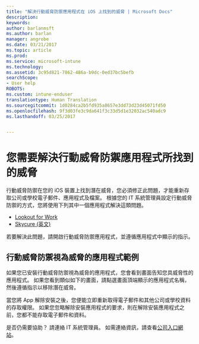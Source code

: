 ```yaml
---
title: "解決行動威脅防禦應用程式在 iOS 上找到的威脅 | Microsoft Docs"
description: 
keywords: 
author: barlanmsft
ms.author: barlan
manager: angrobe
ms.date: 03/21/2017
ms.topic: article
ms.prod: 
ms.service: microsoft-intune
ms.technology: 
ms.assetid: 3c95d821-7862-486a-b9dc-0ed37bc5befb
searchScope:
- User help
ROBOTS: 
ms.custom: intune-enduser
translationtype: Human Translation
ms.sourcegitcommit: 1d0284ca2b5fd935a8657e3dd73d23d45071fd50
ms.openlocfilehash: 9f3d03fe3c9da641f3c33d5d1e32032ac540adc9
ms.lasthandoff: 03/25/2017


---
```


# <a name="you-need-to-resolve-a-threat-found-by-a-mobile-threat-defense-app"></a>您需要解決行動威脅防禦應用程式所找到的威脅

行動威脅防禦在您的 iOS 裝置上找到潛在威脅，您必須修正此問題，才能重新存取公司或學校電子郵件、應用程式及檔案。 根據您的 IT 系統管理員設定行動威脅防禦的方式，您將使用下列其中一個應用程式解決這類問題。

* [Lookout for Work](you-need-to-resolve-a-threat-found-by-lookout-for-work-ios.md)
* [Skycure (英文)](you-need-to-resolve-a-threat-found-by-skycure-ios.md)

若要解決此問題，請開啟行動威脅防禦應用程式，並遵循應用程式中顯示的指示。

## <a name="example-of-an-app-that-mobile-threat-defense-sees-as-a-threat"></a>行動威脅防禦視為威脅的應用程式範例

如果您已安裝行動威脅防禦視為威脅的應用程式，您會看到畫面告知您具威脅性的應用程式。 如果您看到類似如下的畫面，請點選畫面頂端顯示的應用程式名稱，然後遵循指示以移除潛在威脅。

當您將 App 解除安裝之後，您便能立即重新取得電子郵件和其他公司或學校資料的存取權限。 如果您忽略解除安裝應用程式的要求，則在解除安裝應用程式之前，您都不能存取電子郵件和資料。

是否仍需要協助？ 請連絡 IT 系統管理員。 如需連絡資訊，請查看[公司入口網站](http://portal.manage.microsoft.com)。

